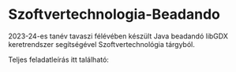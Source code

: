 # Szoftvertechnologia-Beadando
2023-24-es tanév tavaszi félévében készült Java beadandó libGDX keretrendszer segítségével Szoftvertechnológia tárgyból. 

Teljes feladatleírás itt található: 
